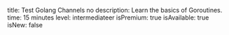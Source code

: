 title: Test Golang Channels no
description: Learn the basics of Goroutines.
time: 15 minutes
level: intermediateer
isPremium: true
isAvailable: true
isNew: false
